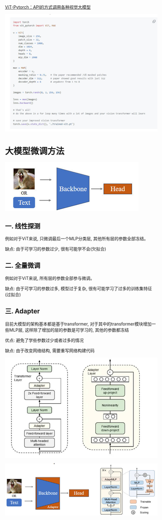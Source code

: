 [ViT-Pytorch：API的方式调用各种视觉大模型](https://github.com/lucidrains/vit-pytorch)

![](assets/vitpytorch.jpg)

# 大模型微调方法

![](assets/finetune.jpg)

## 一. 线性探测

例如对于ViT来说, 只微调最后一个MLP分类层, 其他所有层的参数全部冻结。

缺点: 由于可学习的参数过少, 很有可能学不会(欠拟合)

## 二. 全量微调

例如对于ViT来说, 所有层的参数全部参与微调。

缺点: 由于可学习的参数过多, 模型过于复杂, 很有可能学习了过多的训练集特征(过拟合)

## 三. Adapter

目前大模型的架构基本都是基于transformer, 对于其中的transformer模块增加一些MLP层, 这样除了增加的层的参数是可学习的, 其他的参数都冻结

优点: 避免了学些参数过少或者过多的情况

缺点: 由于改变网络结构, 需要重写网络构建代码

![](assets/adapter2.jpg)

![](assets/adapter.jpg)

